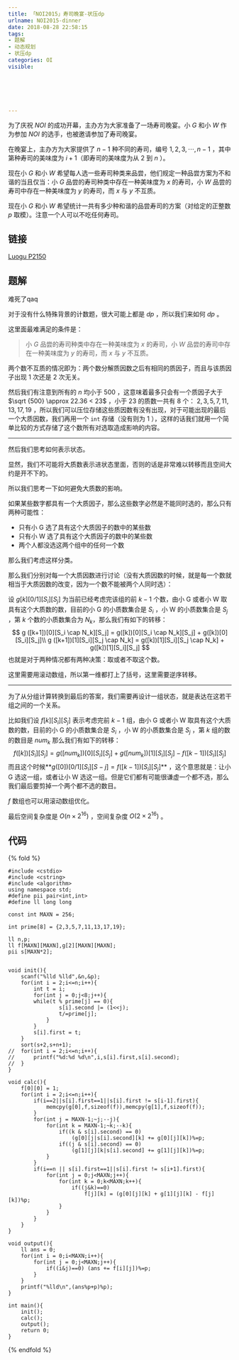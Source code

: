 ```yaml
---
title: 「NOI2015」寿司晚宴-状压dp
urlname: NOI2015-dinner
date: 2018-08-28 22:58:15
tags:
- 题解
- 动态规划
- 状压dp
categories: OI
visible:






---
```


为了庆祝 $NOI$ 的成功开幕，主办方为大家准备了一场寿司晚宴。小 $G$ 和小 $W$ 作为参加 $NOI$ 的选手，也被邀请参加了寿司晚宴。

在晚宴上，主办方为大家提供了 $n−1$ 种不同的寿司，编号 $1,2,3,⋯,n-1$ ，其中第种寿司的美味度为 $i+1$（即寿司的美味度为从 $2$ 到 $n$ ）。

现在小 $G$ 和小 $W$ 希望每人选一些寿司种类来品尝，他们规定一种品尝方案为不和谐的当且仅当：小 $G$ 品尝的寿司种类中存在一种美味度为 $x$ 的寿司，小 $W$ 品尝的寿司中存在一种美味度为 $y$ 的寿司，而 $x$ 与 $y$ 不互质。

现在小 $G$ 和小 $W$ 希望统计一共有多少种和谐的品尝寿司的方案（对给定的正整数 $p$ 取模）。注意一个人可以不吃任何寿司。

<!-- more -->

## 链接

[Luogu P2150](https://www.luogu.org/problemnew/show/P2150)

## 题解

难死了qaq

对于没有什么特殊背景的计数题，很大可能上都是 $dp$ ，所以我们来如何 $dp$ 。

这里面最难满足的条件是：

> 小 $G$ 品尝的寿司种类中存在一种美味度为 $x$ 的寿司，小 $W$ 品尝的寿司中存在一种美味度为 $y$ 的寿司，而 $x$ 与 $y$ 不互质。

两个数不互质的情况即为：两个数分解质因数之后有相同的质因子，而且与该质因子出现 $1$ 次还是 $2$ 次无关。

然后我们有注意到所有的 $n$ 均小于 $500$ ，这意味着最多只会有一个质因子大于 $\sqrt {500} \approx 22.36 < 23$ ，小于 $23$ 的质数一共有 $8$ 个： $2,3,5,7,11,13,17,19$ ，所以我们可以压位存储这些质因数有没有出现，对于可能出现的最后一个大质因数，我们再用一个 `int` 存储（没有则为 $1$ ），这样的话我们就用一个简单比较的方式存储了这个数所有对选取造成影响的内容。

------

然后我们思考如何表示状态。

显然，我们不可能将大质数表示进状态里面，否则的话是非常难以转移而且空间大约是开不下的。

所以我们思考一下如何避免大质数的影响。

如果某些数字都具有一个大质因子，那么这些数字必然是不能同时选的，那么只有两种可能性：

- 只有小 $\text{G}$ 选了具有这个大质因子的数中的某些数
- 只有小 $\text{W}$ 选了具有这个大质因子的数中的某些数
- 两个人都没选这两个组中的任何一个数

那么我们考虑这样分类。

那么我们分别对每一个大质因数进行讨论（没有大质因数的时候，就是每一个数就相当于大质因数的改变，因为一个数不能被两个人同时选）：

设 $g[k][0/1][S_i][S_j]$ 为当前已经考虑完该组的前 $k-1$ 个数，由小 $\text{G}$ 或者小 $\text{W}$ 取具有这个大质数的数，目前的小 $\text{G}$ 的小质数集合是 $S_i$ ，小 $\text{W}$ 的小质数集合是 $S_j$ ，第 $k$ 个数的小质数集合为 $N_k$，那么我们有如下的转移：
$$
g ([k+1])[0][S_i \cap N_k][S_j]  = g([k])[0][S_i \cap N_k][S_j] + g([k])[0][S_i][S_j]\\
g ([k+1])[1][S_i][S_j \cap N_k]  = g([k])[1][S_i][S_j \cap N_k] + g([k])[1][S_i][S_j]
$$
也就是对于两种情况都有两种决策：取或者不取这个数。

这里需要用滚动数组，所以第一维都打上了括号，这里需要逆序转移。

------

为了从分组计算转换到最后的答案，我们需要再设计一组状态，就是表达在这若干组之间的一个关系。

比如我们设 $f[k][S_i][S_j]$ 表示考虑完前 $k-1$ 组，由小 $\text{G}$ 或者小 $\text{W}$ 取具有这个大质数的数，目前的小 $\text{G}$ 的小质数集合是 $S_i$ ，小 $\text{W}$ 的小质数集合是 $S_j$ ，第 $k$ 组的数的数目是 $num_{k}$ 那么我们有如下的转移：
$$
f([k])[S_i][S_j] = g([num_k])[0][S_i][S_j] + g([num_k])[1][S_i][S_j] - f([k-1])[S_i][S_j]
$$
而且这个时候**$g([0])[0/1][S_i][S-j] = f([k-1])[S_i][S_j]$**  ，这个意思就是：让小 $\text{G}$  选这一组，或者让小 $\text{W}$ 选这一组。但是它们都有可能很谦虚一个都不选，那么我们最后要剪掉一个两个都不选的数目。

$f$ 数组也可以用滚动数组优化。

最后空间复杂度是 $O(n \times 2^{16})$ ，空间复杂度 $O(2\times 2^{16})$ 。

## 代码

 {% fold %}

```
#include <cstdio>
#include <cstring>
#include <algorithm>
using namespace std;
#define pii pair<int,int>
#define ll long long

const int MAXN = 256;

int prime[8] = {2,3,5,7,11,13,17,19};

ll n,p;
ll f[MAXN][MAXN],g[2][MAXN][MAXN];
pii s[MAXN*2];


void init(){
    scanf("%lld %lld",&n,&p);
    for(int i = 2;i<=n;i++){
        int t = i;
        for(int j = 0;j<8;j++){
        while(t % prime[j] == 0){
                s[i].second |= (1<<j);
                t/=prime[j];
            }
        }
        s[i].first = t;
    }
    sort(s+2,s+n+1);
//	for(int i = 2;i<=n;i++){
//		printf("%d:%d %d\n",i,s[i].first,s[i].second);
//	}
}

void calc(){
    f[0][0] = 1;
    for(int i = 2;i<=n;i++){
        if(i==2||s[i].first==1||s[i].first != s[i-1].first){
            memcpy(g[0],f,sizeof(f)),memcpy(g[1],f,sizeof(f));
        }
        for(int j = MAXN-1;~j;--j){
            for(int k = MAXN-1;~k;--k){
                if((k & s[i].second) == 0)
                    (g[0][j|s[i].second][k] += g[0][j][k])%=p;
                if((j & s[i].second) == 0)
                    (g[1][j][k|s[i].second] += g[1][j][k])%=p;
            }
        }
        if(i==n || s[i].first==1||s[i].first != s[i+1].first){
            for(int j = 0;j<MAXN;j++){
                for(int k = 0;k<MAXN;k++){
                    if((j&k)==0)
                        f[j][k] = (g[0][j][k] + g[1][j][k] - f[j][k])%p;
                }
            }
        }
    }
}

void output(){
    ll ans = 0;
    for(int i = 0;i<MAXN;i++){
        for(int j = 0;j<MAXN;j++){
            if((i&j)==0) (ans += f[i][j])%=p;
        }
    }
    printf("%lld\n",(ans%p+p)%p);
}

int main(){
    init();
    calc();
    output();
    return 0;
}
```





{% endfold %}